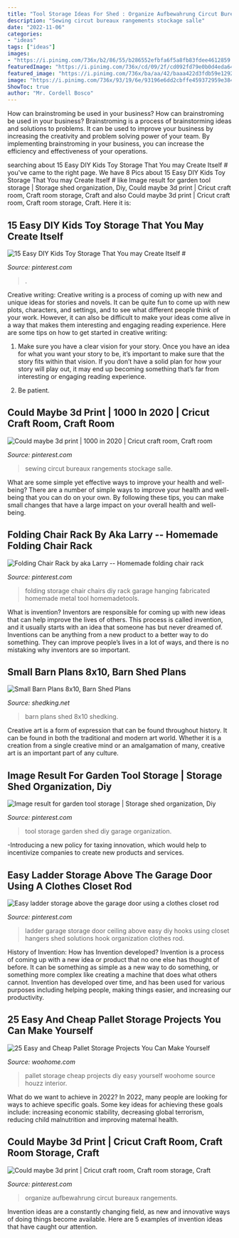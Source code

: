 ```yaml
---
title: "Tool Storage Ideas For Shed : Organize Aufbewahrung Circut Bureaux Rangements"
description: "Sewing circut bureaux rangements stockage salle"
date: "2022-11-06"
categories:
- "ideas"
tags: ["ideas"]
images:
- "https://i.pinimg.com/736x/b2/86/55/b286552efbfa6f5a8fb83fdee4612859.jpg"
featuredImage: "https://i.pinimg.com/736x/cd/09/2f/cd092fd79e0b0d4eda6416500ad736fb.jpg"
featured_image: "https://i.pinimg.com/736x/ba/aa/42/baaa422d3fdb59e1292159d9bb57b1ec.jpg"
image: "https://i.pinimg.com/736x/93/19/6e/93196e6dd2cbffe459372959e384938e.jpg"
ShowToc: true
author: "Mr. Cordell Bosco"
---
```



How can brainstroming be used in your business?
How can brainstroming be used in your business? Brainstroming is a process of brainstorming ideas and solutions to problems. It can be used to improve your business by increasing the creativity and problem solving power of your team. By implementing brainstroming in your business, you can increase the efficiency and effectiveness of your operations.

	

		
searching about 15 Easy DIY Kids Toy Storage That You may Create Itself # you've came to the right page. We have 8 Pics about 15 Easy DIY Kids Toy Storage That You may Create Itself # like Image result for garden tool storage | Storage shed organization, Diy, Could maybe 3d print | Cricut craft room, Craft room storage, Craft and also Could maybe 3d print | Cricut craft room, Craft room storage, Craft. Here it is:
		
    
## 15 Easy DIY Kids Toy Storage That You May Create Itself #

<img loading=lazy src="https://i.pinimg.com/736x/a7/49/5e/a7495e112fa55725a0f732fd73dd5e7c.jpg" onerror="this.onerror=null;this.src='https://tse4.mm.bing.net/th?id=OIP.hNZFjZypVs3UgJezuo-rDwHaLJ&amp;pid=15.1';" alt="15 Easy DIY Kids Toy Storage That You may Create Itself #">

_Source: pinterest.com_

>. 

	

Creative writing:
Creative writing is a process of coming up with new and unique ideas for stories and novels. It can be quite fun to come up with new plots, characters, and settings, and to see what different people think of your work. However, it can also be difficult to make your ideas come alive in a way that makes them interesting and engaging reading experience. Here are some tips on how to get started in creative writing: 
1. Make sure you have a clear vision for your story. Once you have an idea for what you want your story to be, it’s important to make sure that the story fits within that vision. If you don’t have a solid plan for how your story will play out, it may end up becoming something that’s far from interesting or engaging reading experience. 

2. Be patient.

    
## Could Maybe 3d Print | 1000 In 2020 | Cricut Craft Room, Craft Room

<img loading=lazy src="https://i.pinimg.com/736x/b2/86/55/b286552efbfa6f5a8fb83fdee4612859.jpg" onerror="this.onerror=null;this.src='https://tse2.mm.bing.net/th?id=OIP.wR1jwYyP12cSqj3XJTC5oAHaJ9&amp;pid=15.1';" alt="Could maybe 3d print | 1000 in 2020 | Cricut craft room, Craft room">

_Source: pinterest.com_

>sewing circut bureaux rangements stockage salle. 

	

What are some simple yet effective ways to improve your health and well-being?
There are a number of simple ways to improve your health and well-being that you can do on your own. By following these tips, you can make small changes that have a large impact on your overall health and well-being.

    
## Folding Chair Rack By Aka Larry -- Homemade Folding Chair Rack

<img loading=lazy src="https://i.pinimg.com/736x/cd/09/2f/cd092fd79e0b0d4eda6416500ad736fb.jpg" onerror="this.onerror=null;this.src='https://tse3.mm.bing.net/th?id=OIP.n-VY0cE8juQq2OCSoXbV6AAAAA&amp;pid=15.1';" alt="Folding Chair Rack by aka Larry -- Homemade folding chair rack">

_Source: pinterest.com_

>folding storage chair chairs diy rack garage hanging fabricated homemade metal tool homemadetools. 

	

What is invention?
Inventors are responsible for coming up with new ideas that can help improve the lives of others. This process is called invention, and it usually starts with an idea that someone has but never dreamed of. Inventions can be anything from a new product to a better way to do something. They can improve people’s lives in a lot of ways, and there is no mistaking why inventors are so important.

    
## Small Barn Plans 8x10, Barn Shed Plans

<img loading=lazy src="http://www.shedking.net/images/heinrich-8x10bs-600.jpg" onerror="this.onerror=null;this.src='https://tse4.mm.bing.net/th?id=OIP.NI4cRKgJOjbpcI8fJvwGCAHaJ7&amp;pid=15.1';" alt="Small Barn Plans 8x10, Barn Shed Plans">

_Source: shedking.net_

>barn plans shed 8x10 shedking. 

	

Creative art is a form of expression that can be found throughout history. It can be found in both the traditional and modern art world. Whether it is a creation from a single creative mind or an amalgamation of many, creative art is an important part of any culture.

    
## Image Result For Garden Tool Storage | Storage Shed Organization, Diy

<img loading=lazy src="https://i.pinimg.com/736x/ba/aa/42/baaa422d3fdb59e1292159d9bb57b1ec.jpg" onerror="this.onerror=null;this.src='https://tse1.mm.bing.net/th?id=OIP.WBXDwBfreK_V2WWtgycjBgHaJ3&amp;pid=15.1';" alt="Image result for garden tool storage | Storage shed organization, Diy">

_Source: pinterest.com_

>tool storage garden shed diy garage organization. 

	

-Introducing a new policy for taxing innovation, which would help to incentivize companies to create new products and services.

    
## Easy Ladder Storage Above The Garage Door Using A Clothes Closet Rod

<img loading=lazy src="https://i.pinimg.com/736x/cd/c8/d7/cdc8d77a8b93d54c45233b1e431389f8--ladder-storage-garage-ladder-hooks.jpg" onerror="this.onerror=null;this.src='https://tse2.mm.bing.net/th?id=OIP.YFYu83ENEokL5lFEnuGDtQHaJ3&amp;pid=15.1';" alt="Easy ladder storage above the garage door using a clothes closet rod">

_Source: pinterest.com_

>ladder garage storage door ceiling above easy diy hooks using closet hangers shed solutions hook organization clothes rod. 

	

History of Invention: How has Invention developed?
Invention is a process of coming up with a new idea or product that no one else has thought of before. It can be something as simple as a new way to do something, or something more complex like creating a machine that does what others cannot. Invention has developed over time, and has been used for various purposes including helping people, making things easier, and increasing our productivity.

    
## 25 Easy And Cheap Pallet Storage Projects You Can Make Yourself

<img loading=lazy src="https://www.woohome.com/wp-content/uploads/2015/07/pallet-storage-ideas-woohome-10.jpg" onerror="this.onerror=null;this.src='https://tse3.mm.bing.net/th?id=OIP.f0xbvbZiLnGPntnsccNoBgHaLH&amp;pid=15.1';" alt="25 Easy and Cheap Pallet Storage Projects You Can Make Yourself">

_Source: woohome.com_

>pallet storage cheap projects diy easy yourself woohome source houzz interior. 

	

What do we want to achieve in 2022?
In 2022, many people are looking for ways to achieve specific goals. Some key ideas for achieving these goals include: increasing economic stability, decreasing global terrorism, reducing child malnutrition and improving maternal health.

    
## Could Maybe 3d Print | Cricut Craft Room, Craft Room Storage, Craft

<img loading=lazy src="https://i.pinimg.com/736x/93/19/6e/93196e6dd2cbffe459372959e384938e.jpg" onerror="this.onerror=null;this.src='https://tse4.mm.bing.net/th?id=OIP.wZsAFoh_Mnc8AZohiCFaaQHaJ9&amp;pid=15.1';" alt="Could maybe 3d print | Cricut craft room, Craft room storage, Craft">

_Source: pinterest.com_

>organize aufbewahrung circut bureaux rangements. 

	

Invention ideas are a constantly changing field, as new and innovative ways of doing things become available. Here are 5 examples of invention ideas that have caught our attention.

